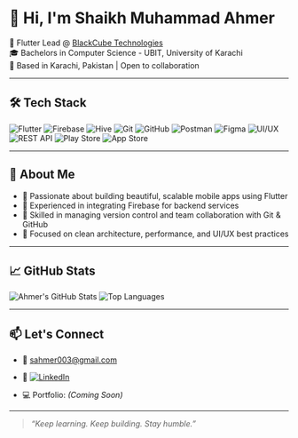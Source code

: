 # 👋 Hi, I'm Shaikh Muhammad Ahmer

🚀 Flutter Lead @ [BlackCube Technologies](https://blackcubetechnologies.com)  
🎓 Bachelors in Computer Science - UBIT, University of Karachi  
📍 Based in Karachi, Pakistan | Open to collaboration

---

## 🛠 Tech Stack

![Flutter](https://img.shields.io/badge/Flutter-02569B?style=for-the-badge&logo=flutter&logoColor=white)
![Firebase](https://img.shields.io/badge/Firebase-FFCA28?style=for-the-badge&logo=firebase&logoColor=black)
![Hive](https://img.shields.io/badge/Hive-FFA500?style=for-the-badge&logo=hive&logoColor=white)
![Git](https://img.shields.io/badge/Git-F05032?style=for-the-badge&logo=git&logoColor=white)
![GitHub](https://img.shields.io/badge/GitHub-181717?style=for-the-badge&logo=github&logoColor=white)
![Postman](https://img.shields.io/badge/Postman-FF6C37?style=for-the-badge&logo=postman&logoColor=white)
![Figma](https://img.shields.io/badge/Figma-F24E1E?style=for-the-badge&logo=figma&logoColor=white)
![UI/UX](https://img.shields.io/badge/UI%2FUX-Design-ff69b4?style=for-the-badge)
![REST API](https://img.shields.io/badge/API-Integration-6DB33F?style=for-the-badge&logo=postman&logoColor=white)
![Play Store](https://img.shields.io/badge/Play%20Store-3DDC84?style=for-the-badge&logo=google-play&logoColor=white)
![App Store](https://img.shields.io/badge/App%20Store-0D96F6?style=for-the-badge&logo=app-store-ios&logoColor=white)

---

## 🧠 About Me

- 🔹 Passionate about building beautiful, scalable mobile apps using Flutter  
- 🔹 Experienced in integrating Firebase for backend services  
- 🔹 Skilled in managing version control and team collaboration with Git & GitHub  
- 🔹 Focused on clean architecture, performance, and UI/UX best practices  

---

## 📈 GitHub Stats

![Ahmer's GitHub Stats](https://github-readme-stats.vercel.app/api?username=dkt147&show_icons=true&theme=tokyonight&hide_title=true)
![Top Languages](https://github-readme-stats.vercel.app/api/top-langs/?username=dkt147&layout=compact&theme=tokyonight)

---

## 📫 Let's Connect

- 📧 [sahmer003@gmail.com](mailto:sahmer003@gmail.com)  
- 💼 [![LinkedIn](https://img.shields.io/badge/-Sh%20M%20Ahmer-0077B5?style=flat&logo=linkedin&logoColor=white)](https://www.linkedin.com/in/sh-m-ahmer-53100b207)

- 💻 Portfolio: *(Coming Soon)*

---

> *“Keep learning. Keep building. Stay humble.”*  
